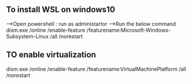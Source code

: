 To install WSL on windows10
------------------------------
-->Open powershell : run as administartor
-->Run the below command
  dism.exe /online /enable-feature /featurename:Microsoft-Windows-Subsystem-Linux /all /norestart
  
  TO enable virtualization
  --------------------------
  dism.exe /online /enable-feature /featurename:VirtualMachinePlatform /all /norestart

